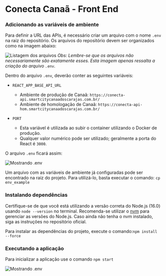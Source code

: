 # Conecta Canaã - Front End

### Adicionando as variáveis de ambiente
Para definir a URL das APIs, é necessário criar um arquivo com o nome `.env` na raiz do repositório. Os arquivos do repositório devem ser organizados como na imagem abaixo:

![Listagem dos arquivos](https://i.imgur.com/3wYJ1WM.png)
*Obs: Lembre-se que os arquivos não necessariamente são exatamente esses. Esta imagem apenas ressalta a criação do arquivo `.env`.*

Dentro do arquivo `.env`, deverão conter as seguintes variáveis:

- `REACT_APP_BASE_API_URL`
  - Ambiente de produção de Canaã: `https://conecta-api.smartcitycanaadoscarajas.com.br/`
  - Ambiente de homologação de Canaã: `https://conecta-api-hom.smartcitycanaadoscarajas.com.br/`


- `PORT`
  - Esta variável é utilizada ao subir o container utilizando o Docker de produção.
  - Qualquer valor numérico pode ser utilizado; geralmente a porta do React é `3000`.

O arquivo `.env` ficará assim:

![Mostrando .env](https://i.imgur.com/gBD4MA1.png)

Um arquivo com as variáveis de ambiente já configuradas pode ser encontrado na raiz do projeto. Para utilizá-lo, basta executar o comando: `cp env_example`

### Instalando dependências

Certifique-se de que você está utilizando a versão correta do Node.js (16.0) usando `node --version` no terminal. Recomenda-se utilizar o [nvm](https://github.com/nvm-sh/nvm) para gerenciar as versões do Node.js. Caso ainda não tenha o nvm instalado, siga as instruções no repositório oficial.

Para instalar as dependências do projeto, execute o comando:`npm install --force`

### Executando a aplicação

Para inicializar a aplicação use o comando `npm start`

![Mostrando .env](https://i.imgur.com/1b04WLa.png)


